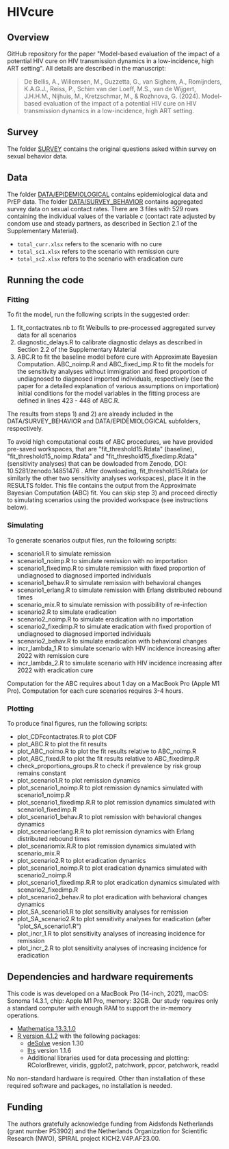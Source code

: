 # HIVcure

## Overview 
GitHub repository for the paper "Model-based evaluation of the impact of a potential HIV cure on HIV transmission dynamics in a low-incidence, high ART setting". All details are described in the manuscript:
> De Bellis, A., Willemsen, M., Guzzetta, G., van Sighem, A., Romijnders, K.A.G.J., Reiss, P., Schim van der Loeff, M.S., van de Wijgert, J.H.H.M., Nijhuis, M., Kretzschmar, M., & Rozhnova, G. (2024). Model-based evaluation of the impact of a potential HIV cure on HIV transmission dynamics in a low-incidence, high ART setting. 

## Survey
The folder [SURVEY]("SURVEY") contains the original questions asked within survey on sexual behavior data.

## Data
The folder [DATA/EPIDEMIOLOGICAL]("DATA/EPIDEMIOLOGICAL") contains epidemiological data and  PrEP data.
The folder [DATA/SURVEY_BEHAVIOR]("DATA/SURVEY_BEHAVIOR") contains aggregated survey data on sexual contact rates. There are 3 files with 529 rows containing the individual values of the variable $c$ (contact rate adjusted by condom use and steady partners, as described in Section 2.1 of the Supplementary Material).
- `total_curr.xlsx` refers to the scenario with no cure
- `total_sc1.xlsx` refers to the scenario with remission cure
- `total_sc2.xlsx` refers to the scenario with eradication cure

## Running the code
### Fitting 
To fit the model, run the following scripts in the suggested order:

1)	fit_contactrates.nb to fit Weibulls to pre-processed aggregated survey data for all scenarios
2)	diagnostic_delays.R to calibrate diagnostic delays as described in Section 2.2 of the Supplementary Material
3)	ABC.R to fit the baseline model before cure with Approximate Bayesian Computation. ABC_noimp.R and ABC_fixed_imp.R to fit the models for the sensitivity analyses without immigration and fixed proportion of undiagnosed to diagnosed imported individuals, respectively (see the paper for a detailed explanation of various assumptions on importation)
Initial conditions for the model variables in the fitting process are defined in lines 423 - 448 of ABC.R.

The results from steps 1) and 2) are already included in the DATA/SURVEY_BEHAVIOR and DATA/EPIDEMIOLOGICAL subfolders, respectively.

To avoid high computational costs of ABC procedures, we have provided pre-saved workspaces, that are "fit_threshold15.Rdata" (baseline), "fit_threshold15_noimp.Rdata" and "fit_threshold15_fixedimp.Rdata" (sensitivity analyses) that can be dowloaded from Zenodo, DOI: 10.5281/zenodo.14851476 . After downloading, fit_threshold15.Rdata (or similarly the other two sensitivity analyses workspaces), place it in the RESULTS folder. This file contains the output from the Approximate Bayesian Computation (ABC) fit.
You can skip step 3) and proceed directly to simulating scenarios using the provided workspace (see instructions below).

### Simulating
To generate scenarios output files, run the following scripts:

-	scenario1.R to simulate remission
-	scenario1_noimp.R to simulate remission with no importation
-	scenario1_fixedimp.R to simulate remission with fixed proportion of undiagnosed to diagnosed imported individuals
-	scenario1_behav.R to simulate remission with behavioral changes
-	scenario1_erlang.R to simulate remission with Erlang distributed rebound times
-	scenario_mix.R to simulate remission with possibility of re-infection
-	scenario2.R to simulate eradication
-	scenario2_noimp.R to simulate eradication with no importation
-	scenario2_fixedimp.R to simulate eradication with fixed proportion of undiagnosed to diagnosed imported individuals
-	scenario2_behav.R to simulate eradication with behavioral changes
-	incr_lambda_1.R to simulate scenario with HIV incidence increasing after 2022 with remission cure
-	incr_lambda_2.R to simulate scenario with HIV incidence increasing after 2022 with eradication cure

Computation for the ABC requires about 1 day on a MacBook Pro (Apple M1 Pro).
Computation for each cure scenarios requires 3-4 hours.

### Plotting 
To produce final figures, run the following scripts:

-	plot_CDFcontactrates.R to plot CDF
-	plot_ABC.R to plot the fit results
-	plot_ABC_noimo.R to plot the fit results relative to ABC_noimp.R
-	plot_ABC_fixed.R to plot the fit results relative to ABC_fixedimp.R
-	check_proportions_groups.R to check if prevalence by risk group remains constant
-	plot_scenario1.R to plot remission dynamics
-	plot_scenario1_noimp.R to plot remission dynamics simulated with scenario1_noimp.R
-	plot_scenario1_fixedimp.R.R to plot remission dynamics simulated with scenario1_fixedimp.R
-	plot_scenario1_behav.R to plot remission with behavioral changes dynamics
-	plot_scenarioerlang.R.R to plot remission dynamics with Erlang distributed rebound times
-	plot_scenariomix.R.R to plot remission dynamics simulated with scenario_mix.R
-	plot_scenario2.R to plot eradication dynamics
-	plot_scenario1_noimp.R to plot eradication dynamics simulated with scenario2_noimp.R
-	plot_scenario1_fixedimp.R.R to plot eradication dynamics simulated with scenario2_fixedimp.R
-	plot_scenario2_behav.R to plot eradication with behavioral changes dynamics
-	plot_SA_scenario1.R to plot sensitivity analyses for remission
-	plot_SA_scenario2.R to plot sensitivity analyses for eradication (after "plot_SA_scenario1.R")
-	plot_incr_1.R to plot sensitivity analyses of increasing incidence for remission
-	plot_incr_2.R to plot sensitivity analyses of increasing incidence for eradication

## Dependencies and hardware requirements 
This code is was developed on a MacBook Pro (14-inch, 2021), macOS: Sonoma 14.3.1, chip: Apple M1 Pro, memory: 32GB. 
Our study requires only a standard computer with enough RAM to support the in-memory operations.

- [Mathematica 13.3.1.0](https://www.wolfram.com/mathematica/)
- [R version 4.1.2](https://www.r-project.org/) with the following packages:
  - [deSolve](https://cran.r-project.org/web/packages/deSolve/index.html) vesion 1.30
  - [lhs](https://cran.r-project.org/web/packages/lhs/index.html) version 1.1.6
  - Additional libraries used for data processing and plotting: RColorBrewer, viridis, ggplot2, patchwork, ppcor, patchwork, readxl

No non-standard hardware is required.
Other than installation of these required software and packages, no installation is needed.

## Funding  
The authors gratefully acknowledge funding from Aidsfonds Netherlands (grant number P53902) and the Netherlands Organization for Scientific Research (NWO), SPIRAL project KICH2.V4P.AF23.00.

